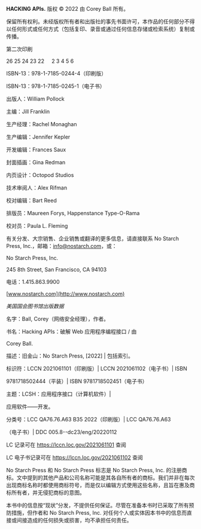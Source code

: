 **HACKING APIs.** 版权 © 2022 由 Corey Ball 所有。

保留所有权利。未经版权所有者和出版社的事先书面许可，本作品的任何部分不得以任何形式或任何方式（包括复印、录音或通过任何信息存储或检索系统）复制或传播。

第二次印刷

26 25 24 23 22     2 3 4 5 6

ISBN-13：978-1-7185-0244-4（印刷版）

ISBN-13：978-1-7185-0245-1（电子书）

出版人：William Pollock

主编：Jill Franklin

生产经理：Rachel Monaghan

生产编辑：Jennifer Kepler

开发编辑：Frances Saux

封面插画：Gina Redman

内页设计：Octopod Studios

技术审阅人：Alex Rifman

校对编辑：Bart Reed

排版员：Maureen Forys, Happenstance Type-O-Rama

校对员：Paula L. Fleming

有关分发、大宗销售、企业销售或翻译的更多信息，请直接联系 No Starch Press, Inc.，邮箱：[info@nostarch.com](http://mailto:info@nostarch.com)，或：

No Starch Press, Inc.

245 8th Street, San Francisco, CA 94103

电话：1.415.863.9900

[www.nostarch.com](http://www.nostarch.com)

*美国国会图书馆出版数据*

名字：Ball, Corey（网络安全经理），作者。

书名：Hacking APIs：破解 Web 应用程序编程接口 / 由

Corey Ball.

描述：旧金山：No Starch Press, [2022] | 包括索引。

标识符：LCCN 2021061101（印刷版）| LCCN 2021061102（电子书）| ISBN

9781718502444（平装）| ISBN 9781718502451（电子书）

主题：LCSH：应用程序接口（计算机软件）|

应用软件——开发。

分类号：LCC QA76.76.A63 B35 2022（印刷版）| LCC QA76.76.A63

（电子书）| DDC 005.8--dc23/eng/20220112

LC 记录可在 https://lccn.loc.gov/2021061101 查阅

LC 电子书记录可在 https://lccn.loc.gov/2021061102 查阅

No Starch Press 和 No Starch Press 标志是 No Starch Press, Inc. 的注册商标。文中提到的其他产品和公司名称可能是其各自所有者的商标。我们并非在每次出现商标名称时都使用商标符号，而是仅以编辑方式使用这些名称，且旨在惠及商标所有者，并无侵犯商标的意图。

本书中的信息按“现状”分发，不提供任何保证。尽管在准备本书时已采取了所有预防措施，但作者和 No Starch Press, Inc. 对任何个人或实体因本书中的信息而直接或间接造成的任何损失或损害，均不承担任何责任。
